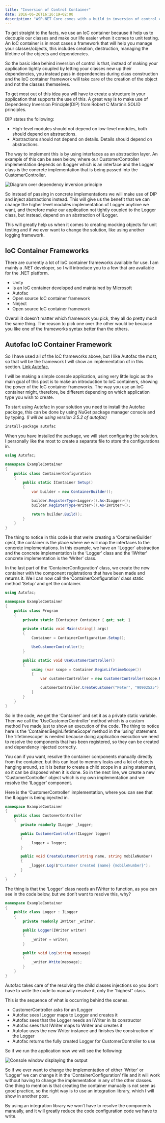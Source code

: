 ```yaml
---
title: "Inversion of Control Container"
date: 2016-06-26T16:26:19+02:00
description: "ASP.NET Core comes with a build in inversion of control container. In this post, I will introduce the concept of inversion of control and show how to use the build in container in ASP.NET Core to handle the dependencies of your application."
---
```


To get straight to the facts, we use an IoC container because it help us to decouple our classes and make our life easier when it comes to unit testing. An IoC container is in most cases a framework that will help you manage your classes/objects, this includes creation, destruction, managing the lifetime of the objects and dependencies.

So the basic idea behind inversion of control is that, instead of making your application tightly coupled by letting your classes new up their dependencies, you instead pass in dependencies during class construction and the IoC container framework will take care of the creation of the object and not the classes themselves.

To get most out of this idea you will have to create a structure in your application that supports the use of this. A great way is to make use of Dependency Inversion Principle(DIP) from Robert C Martin’s SOLID principles.

DIP states the following:

* High-level modules should not depend on low-level modules, both should depend on abstractions.
* Abstractions should not depend on details. Details should depend on abstractions.

The way to implement this is by using interfaces as an abstraction layer. An example of this can be seen below, where our CustomerController implementation depends on ILogger which is an interface and the Logger class is the concrete implementation that is being passed into the CustomerController.

![Diagram over dependency inversion principle](/blogpost/48edc857-8c84-4812-b5ac-243d24acfd9c.png)

So instead of passing in concrete implementations we will make use of DIP and inject abstractions instead. This will give us the benefit that we can change the higher level modules implementation of Logger anytime we want, and therefore make our application not tightly coupled to the Logger class, but instead, depend on an abstraction of ILogger.

This will greatly help us when it comes to creating mocking objects for unit testing and if we ever want to change the solution, like using another logging framework.

## IoC Container Frameworks

There are currently a lot of IoC container frameworks available for use. I am mainly a .NET developer, so I will introduce you to a few that are available for the .NET platform.

* Unity
* Is an IoC container developed and maintained by Microsoft
* Autofac
* Open source IoC container framework
* Ninject
* Open source IoC container framework

Overall it doesn’t matter which framework you pick, they all do pretty much the same thing. The reason to pick one over the other would be because you like one of the frameworks syntax better than the others.

## Autofac IoC Container Framework

So I have used all of the IoC frameworks above, but I like Autofac the most, so that will be the framework I will show an implementation of in this section. [Link Autofac.](http://autofac.readthedocs.io/)

I will be making a simple console application, using very little logic as the main goal of this post is to make an introduction to IoC containers, showing the power of the IoC container frameworks. The way you use an IoC container might, therefore, be different depending on which application type you wish to create.

To start using Autofac in your solution you need to install the Autofac package, this can be done by using NuGet package manager console and by typing. _(I will be using version 3.5.2 of autofac)_

``` sh
install-package autofac
```

When you have installed the package, we will start configuring the solution. I personally like the most to create a separate file to store the configurations in.

```C#
using Autofac;

namespace ExampleContainer
{
    public class ContainerConfiguration
    {
        public static IContainer Setup()
        {
            var builder = new ContainerBuilder();

            builder.RegisterType<Logger>().As<ILogger>();
            builder.RegisterType<Writer>().As<IWriter>();

            return builder.Build();
        }
    }
}
```

The thing to notice in this code is that we’re creating a ‘ContainerBuilder’ oject, the container is the place where we will map the interfaces to the concrete implementations. In this example, we have an ‘ILogger’ abstraction and the concrete implementation is the ‘Logger’ class and the ‘IWriter’ concrete implementation is the ‘Writer’ class.

In the last part of the ‘ContainerConfiguration’ class, we create the new container with the component registrations that have been made and returns it. We I can now call the ‘ContainerConfiguration’ class static method ‘Setup’ and get the container.

```C#
using Autofac;

namespace ExampleContainer
{
    public class Program
    {
        private static IContainer Container { get; set; }

        private static void Main(string[] args)
        {
            Container = ContainerConfiguration.Setup();

            UseCustomerController();
        }

        public static void UseCustomerController()
        {
            using (var scope = Container.BeginLifetimeScope())
            {
                var customerController = new CustomerController(scope.Resolve<ILogger>());

                customerController.CreateCustomer("Peter", "90902525");
            }
        }
    }
}
```

So in the code, we get the ‘Container’ and set it as a private static variable. Then we call the ‘UseCustomerController’ method which is a custom method I’ve made just to show an execution of the code. The thing to notice here is the ‘Container.BeginLifetimeScope’ method in the ‘using’ statement. The ‘lifetimescope’ is needed because doing application execution we need to resolve the components that has been registered, so they can be created and dependency injected correctly.

You can if you want, resolve the container components manually directly from the container, but this can lead to memory leaks and a lot of objects hanging around, so it is better to create a child scope in a using statement, so it can be disposed when it is done. So in the next line, we create a new ‘CustomerController’ object which is my own implementation and we resolve the ‘ILogger’ component.

Here is the ‘CustomerController’ implementation, where you can see that the ILogger is being injected in.

```C#
namespace ExampleContainer
{
	public class CustomerController
	{
	   private readonly ILogger _logger;

	   public CustomerController(ILogger logger)
	   {
	       _logger = logger;
	   }

	   public void CreateCustomer(string name, string mobileNumber)
	   {
	       _logger.Log($"Customer Created {name} {mobileNumber}");
	   }
	}
}

```
    
The thing is that the ‘Logger’ class needs an IWriter to function, as you can see in the code below, but we don’t want to resolve this, why?

```C#
namespace ExampleContainer
{
    public class Logger : ILogger
    {
        private readonly IWriter _writer;

        public Logger(IWriter writer)
        {
            _writer = writer;
        }

        public void Log(string message)
        {
            _writer.Write(message);
        }
    }
}
```

Autofac takes care of the resolving the child classes injections so you don’t have to write the code to manually resolve it, only the “highest” class.

This is the sequence of what is occurring behind the scenes.

* CustomerController asks for an ILogger
* Autofac sees ILogger maps to Logger and creates it
* Autofac sees that the Logger needs an IWriter in its constructor
* Autofac sees that IWriter maps to Writer and creates it
* Autofac uses the new Writer instance and finishes the construction of the Logger
* Autofac returns the fully created Logger for CustomerController to use

So if we run the application now we will see the following:

![Console window displaying the output](/blogpost/cc14547f-eac5-441d-8f68-b77c710200d6.png)

So if we ever want to change the implementation of either ‘Writer’ or ‘Logger’ we can change it in the ‘ContainerConfiguration’ file and it will work without having to change the implementation in any of the other classes. One thing to mention is that creating the container manually is not seen as good practice, so the right way is to use an integration library, which I will show in another post.

By using an integration library we won’t have to resolve the components manually, and it will greatly reduce the code configuration code we have to write.
